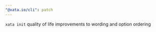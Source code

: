 ```yaml
---
"@xata.io/cli": patch
---
```


`xata init` quality of life improvements to wording and option ordering

